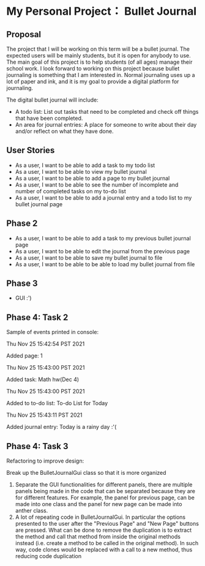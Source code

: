 # My Personal Project： Bullet Journal 

## Proposal

The project that I will be working on this term will be a bullet journal. The expected users will be mainly students, 
but it is open for anybody to use. The main goal of this project is to help students (of all ages) manage their school 
work. I look forward to working on this project because bullet journaling is something that I am interested in. Normal 
journaling uses up a lot of paper and ink, and it is my goal to provide a digital platform for journaling.

The digital bullet journal will include:
- A todo list: List out tasks that need to be completed and check off things that have been completed.
- An area for journal entries: A place for someone to write about their day and/or reflect on what they have done.


## User Stories
- As a user, I want to be able to add a task to my todo list
- As a user, I want to be able to view my bullet journal
- As a user, I want to be able to add a page to my bullet journal
- As a user, I want to be able to see the number of incomplete and number of completed tasks on my to-do list
- As a user, I want to be able to add a journal entry and a todo list to my bullet journal page

## Phase 2
- As a user, I want to be able to add a task to my previous bullet journal page
- As a user, I want to be able to edit the journal from the previous page
- As a user, I want to be able to save my bullet journal to file 
- As a user, I want to be able to be able to load my bullet journal from file 

## Phase 3
- GUI :')

## Phase 4: Task 2
Sample of events printed in console: 

Thu Nov 25 15:42:54 PST 2021

Added page: 1

Thu Nov 25 15:43:00 PST 2021

Added task: Math hw(Dec 4)

Thu Nov 25 15:43:00 PST 2021

Added to to-do list: To-do List for Today

Thu Nov 25 15:43:11 PST 2021

Added journal entry: Today is a rainy day :'(

## Phase 4: Task 3
Refactoring to improve design:

Break up the BulletJournalGui class so that it is more organized
   1. Separate the GUI functionalities for different panels, there are multiple panels being made in the code
   that can be separated because they are for different features. For example, the panel for previous page, can be made
   into one class and the panel for new page can be made into anther class. 
   2. A lot of repeating code in BulletJournalGui. In particular the options presented to the user after the "Previous Page"
   and "New Page" buttons are pressed. What can be done to remove the duplication is to extract the method and call that method
   from inside the original methods instead (i.e. create a method to be called in the original method). In such way, code clones
   would be replaced with a call to a new method, thus reducing code duplication